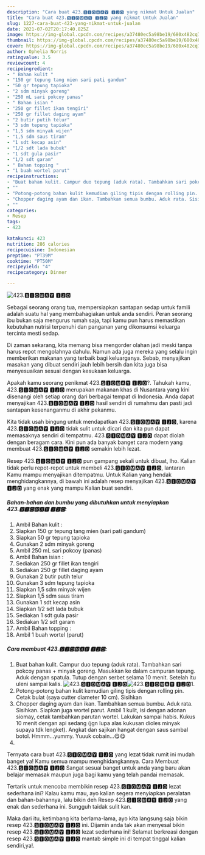 ```yaml
---
description: "Cara buat 423.🆂🅸🅾🅼🅰🆈 🅸🅹🅾 yang nikmat Untuk Jualan"
title: "Cara buat 423.🆂🅸🅾🅼🅰🆈 🅸🅹🅾 yang nikmat Untuk Jualan"
slug: 1227-cara-buat-423-yang-nikmat-untuk-jualan
date: 2021-07-02T20:17:40.825Z
image: https://img-global.cpcdn.com/recipes/a37480ec5a98be19/680x482cq70/423🆂🅸🅾🅼🅰🆈-🅸🅹🅾-foto-resep-utama.jpg
thumbnail: https://img-global.cpcdn.com/recipes/a37480ec5a98be19/680x482cq70/423🆂🅸🅾🅼🅰🆈-🅸🅹🅾-foto-resep-utama.jpg
cover: https://img-global.cpcdn.com/recipes/a37480ec5a98be19/680x482cq70/423🆂🅸🅾🅼🅰🆈-🅸🅹🅾-foto-resep-utama.jpg
author: Ophelia Norris
ratingvalue: 3.5
reviewcount: 4
recipeingredient:
- " Bahan kulit "
- "150 gr tepung tang mien sari pati gandum"
- "50 gr tepung tapioka"
- "2 sdm minyak goreng"
- "250 mL sari pokcoy panas"
- " Bahan isian "
- "250 gr fillet ikan tengiri"
- "250 gr fillet daging ayam"
- "2 butir putih telur"
- "3 sdm tepung tapioka"
- "1,5 sdm minyak wijen"
- "1,5 sdm saus tiram"
- "1 sdt kecap asin"
- "1/2 sdt lada bubuk"
- "1 sdt gula pasir"
- "1/2 sdt garam"
- " Bahan topping "
- "1 buah wortel parut"
recipeinstructions:
- "Buat bahan kulit. Campur duo tepung (aduk rata). Tambahkan sari pokcoy panas + minyak goreng. Masukkan ke dalam campuran tepung. Aduk dengan spatula. Tutup dengan serbet selama 10 menit. Setelah itu uleni sampai kalis."
- ""
- "Potong-potong bahan kulit kemudian giling tipis dengan rolling pin. Cetak bulat (saya cutter diameter 10 cm). Sisihkan"
- "Chopper daging ayam dan ikan. Tambahkan semua bumbu. Aduk rata. Sisihkan. Siapkan juga wortel parut. Ambil 1 kulit, isi dengan adonan siomay, cetak tambahkan parutan wortel. Lakukan sampai habis. Kukus 10 menit dengan api sedang (jgn lupa alas kukusan dioles minyak supaya tdk lengket). Angkat dan sajikan hangat dengan saus sambal botol. Hmmm...yummy. Yuuuk cobain...😋😋"
- ""
categories:
- Resep
tags:
- 423

katakunci: 423 
nutrition: 286 calories
recipecuisine: Indonesian
preptime: "PT39M"
cooktime: "PT50M"
recipeyield: "4"
recipecategory: Dinner

---
```



![423.🆂🅸🅾🅼🅰🆈 🅸🅹🅾](https://img-global.cpcdn.com/recipes/a37480ec5a98be19/680x482cq70/423🆂🅸🅾🅼🅰🆈-🅸🅹🅾-foto-resep-utama.jpg)

Sebagai seorang orang tua, mempersiapkan santapan sedap untuk famili adalah suatu hal yang membahagiakan untuk anda sendiri. Peran seorang ibu bukan saja mengurus rumah saja, tapi kamu pun harus memastikan kebutuhan nutrisi terpenuhi dan panganan yang dikonsumsi keluarga tercinta mesti sedap.

Di zaman  sekarang, kita memang bisa mengorder olahan jadi meski tanpa harus repot mengolahnya dahulu. Namun ada juga mereka yang selalu ingin memberikan makanan yang terbaik bagi keluarganya. Sebab, menyajikan masakan yang dibuat sendiri jauh lebih bersih dan kita juga bisa menyesuaikan sesuai dengan kesukaan keluarga. 



Apakah kamu seorang penikmat 423.🆂🅸🅾🅼🅰🆈 🅸🅹🅾?. Tahukah kamu, 423.🆂🅸🅾🅼🅰🆈 🅸🅹🅾 merupakan makanan khas di Nusantara yang kini disenangi oleh setiap orang dari berbagai tempat di Indonesia. Anda dapat menyajikan 423.🆂🅸🅾🅼🅰🆈 🅸🅹🅾 hasil sendiri di rumahmu dan pasti jadi santapan kesenanganmu di akhir pekanmu.

Kita tidak usah bingung untuk mendapatkan 423.🆂🅸🅾🅼🅰🆈 🅸🅹🅾, karena 423.🆂🅸🅾🅼🅰🆈 🅸🅹🅾 tidak sulit untuk dicari dan kita pun dapat memasaknya sendiri di tempatmu. 423.🆂🅸🅾🅼🅰🆈 🅸🅹🅾 dapat diolah dengan beragam cara. Kini pun ada banyak banget cara modern yang membuat 423.🆂🅸🅾🅼🅰🆈 🅸🅹🅾 semakin lebih lezat.

Resep 423.🆂🅸🅾🅼🅰🆈 🅸🅹🅾 pun gampang sekali untuk dibuat, lho. Kalian tidak perlu repot-repot untuk membeli 423.🆂🅸🅾🅼🅰🆈 🅸🅹🅾, lantaran Kamu mampu menyajikan ditempatmu. Untuk Kalian yang hendak menghidangkannya, di bawah ini adalah resep menyajikan 423.🆂🅸🅾🅼🅰🆈 🅸🅹🅾 yang enak yang mampu Kalian buat sendiri.

<!--inarticleads1-->

##### Bahan-bahan dan bumbu yang dibutuhkan untuk menyiapkan 423.🆂🅸🅾🅼🅰🆈 🅸🅹🅾:

1. Ambil  Bahan kulit :
1. Siapkan 150 gr tepung tang mien (sari pati gandum)
1. Siapkan 50 gr tepung tapioka
1. Gunakan 2 sdm minyak goreng
1. Ambil 250 mL sari pokcoy (panas)
1. Ambil  Bahan isian :
1. Sediakan 250 gr fillet ikan tengiri
1. Sediakan 250 gr fillet daging ayam
1. Gunakan 2 butir putih telur
1. Gunakan 3 sdm tepung tapioka
1. Siapkan 1,5 sdm minyak wijen
1. Siapkan 1,5 sdm saus tiram
1. Gunakan 1 sdt kecap asin
1. Siapkan 1/2 sdt lada bubuk
1. Sediakan 1 sdt gula pasir
1. Sediakan 1/2 sdt garam
1. Ambil  Bahan topping :
1. Ambil 1 buah wortel (parut)




<!--inarticleads2-->

##### Cara membuat 423.🆂🅸🅾🅼🅰🆈 🅸🅹🅾:

1. Buat bahan kulit. Campur duo tepung (aduk rata). Tambahkan sari pokcoy panas + minyak goreng. Masukkan ke dalam campuran tepung. Aduk dengan spatula. Tutup dengan serbet selama 10 menit. Setelah itu uleni sampai kalis.
<img src="https://img-global.cpcdn.com/steps/4040eedae0d5dedb/160x128cq70/423🆂🅸🅾🅼🅰🆈-🅸🅹🅾-langkah-memasak-1-foto.jpg" alt="423.🆂🅸🅾🅼🅰🆈 🅸🅹🅾"><img src="https://img-global.cpcdn.com/steps/b983e9cb5405455a/160x128cq70/423🆂🅸🅾🅼🅰🆈-🅸🅹🅾-langkah-memasak-1-foto.jpg" alt="423.🆂🅸🅾🅼🅰🆈 🅸🅹🅾">1. 
1. Potong-potong bahan kulit kemudian giling tipis dengan rolling pin. Cetak bulat (saya cutter diameter 10 cm). Sisihkan
1. Chopper daging ayam dan ikan. Tambahkan semua bumbu. Aduk rata. Sisihkan. Siapkan juga wortel parut. Ambil 1 kulit, isi dengan adonan siomay, cetak tambahkan parutan wortel. Lakukan sampai habis. Kukus 10 menit dengan api sedang (jgn lupa alas kukusan dioles minyak supaya tdk lengket). Angkat dan sajikan hangat dengan saus sambal botol. Hmmm...yummy. Yuuuk cobain...😋😋
1. 




Ternyata cara buat 423.🆂🅸🅾🅼🅰🆈 🅸🅹🅾 yang lezat tidak rumit ini mudah banget ya! Kamu semua mampu menghidangkannya. Cara Membuat 423.🆂🅸🅾🅼🅰🆈 🅸🅹🅾 Sangat sesuai banget untuk anda yang baru akan belajar memasak maupun juga bagi kamu yang telah pandai memasak.

Tertarik untuk mencoba membikin resep 423.🆂🅸🅾🅼🅰🆈 🅸🅹🅾 lezat sederhana ini? Kalau kamu mau, ayo kalian segera menyiapkan peralatan dan bahan-bahannya, lalu bikin deh Resep 423.🆂🅸🅾🅼🅰🆈 🅸🅹🅾 yang enak dan sederhana ini. Sungguh taidak sulit kan. 

Maka dari itu, ketimbang kita berlama-lama, ayo kita langsung saja bikin resep 423.🆂🅸🅾🅼🅰🆈 🅸🅹🅾 ini. Dijamin anda tak akan menyesal bikin resep 423.🆂🅸🅾🅼🅰🆈 🅸🅹🅾 lezat sederhana ini! Selamat berkreasi dengan resep 423.🆂🅸🅾🅼🅰🆈 🅸🅹🅾 mantab simple ini di tempat tinggal kalian sendiri,ya!.

